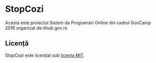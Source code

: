 # StopCozi
Acesta este proiectul Sistem de Programări Online din cadrul GovCamp 2016 organizat de ithub.gov.ro

## Licență
StopCozi este licențiat sub [licența MIT](./LICENSE.TXT).
